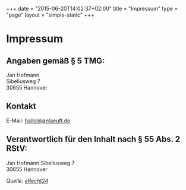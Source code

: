 +++
date = "2015-06-20T14:02:37+02:00"
title = "Impressum"
type = "page"
layout = "simple-static"
+++

# Impressum

## Angaben gemäß § 5 TMG:

Jan Hofmann  
Sibeliusweg 7  
30655 Hannover

## Kontakt

E-Mail: <a href="mailto:hallo@janlaeuft.de">hallo@janlaeuft.de</a>

## Verantwortlich für den Inhalt nach § 55 Abs. 2 RStV:

Jan Hofmann
Sibeliusweg 7  
30655 Hannover

*Quelle: [eRecht24](https://www.e-recht24.de)*
